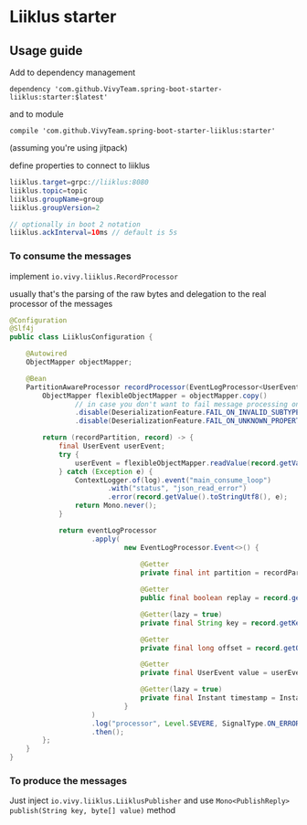 # Liiklus starter

## Usage guide

Add to dependency management

`dependency 'com.github.VivyTeam.spring-boot-starter-liiklus:starter:$latest'`

and to module 

`compile 'com.github.VivyTeam.spring-boot-starter-liiklus:starter'`

(assuming you're using jitpack)

define properties to connect to liiklus

```java
liiklus.target=grpc://liiklus:8080
liiklus.topic=topic
liiklus.groupName=group
liiklus.groupVersion=2

// optionally in boot 2 notation
liiklus.ackInterval=10ms // default is 5s
```

### To consume the messages
implement `io.vivy.liiklus.RecordProcessor`

usually that's the parsing of the raw bytes and delegation to the real processor of the messages

```java
@Configuration
@Slf4j
public class LiiklusConfiguration {

    @Autowired
    ObjectMapper objectMapper;

    @Bean
    PartitionAwareProcessor recordProcessor(EventLogProcessor<UserEvent> eventLogProcessor) {
        ObjectMapper flexibleObjectMapper = objectMapper.copy()
                // in case you don't want to fail message processing on parse
                .disable(DeserializationFeature.FAIL_ON_INVALID_SUBTYPE)
                .disable(DeserializationFeature.FAIL_ON_UNKNOWN_PROPERTIES);

        return (recordPartition, record) -> {
            final UserEvent userEvent;
            try {
                userEvent = flexibleObjectMapper.readValue(record.getValue().toByteArray(), UserEvent.class);
            } catch (Exception e) {
                ContextLogger.of(log).event("main_consume_loop")
                        .with("status", "json_read_error")
                        .error(record.getValue().toStringUtf8(), e);
                return Mono.never();
            }

            return eventLogProcessor
                    .apply(
                            new EventLogProcessor.Event<>() {
                                
                                @Getter
                                private final int partition = recordPartition;

                                @Getter
                                public final boolean replay = record.getReplay();

                                @Getter(lazy = true)
                                private final String key = record.getKey().toStringUtf8();

                                @Getter
                                private final long offset = record.getOffset();

                                @Getter
                                private final UserEvent value = userEvent;

                                @Getter(lazy = true)
                                private final Instant timestamp = Instant.ofEpochMilli(Timestamps.toMillis(record.getTimestamp()));
                            }
                    )
                    .log("processor", Level.SEVERE, SignalType.ON_ERROR)
                    .then();
        };
    }
}
```

### To produce the messages

Just inject `io.vivy.liiklus.LiiklusPublisher` and use `Mono<PublishReply> publish(String key, byte[] value)` method
